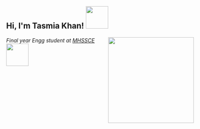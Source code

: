 <h2> Hi, I'm Tasmia Khan! <img src="https://media.giphy.com/media/mGcNjsfWAjY5AEZNw6/giphy.gif" width="60"></h2>
<img align='right' src="https://media.giphy.com/media/ieyl9zmCjO4b4t6qoY/giphy.gif" width="230">
<p><em>Final year Engg student at  <a href="https://www.mhssce.ac.in/"> MHSSCE </a><img src="https://media.giphy.com/media/VgCDAzcKvsR6OM0uWg/giphy.gif" width="60"> 
</em></p>

